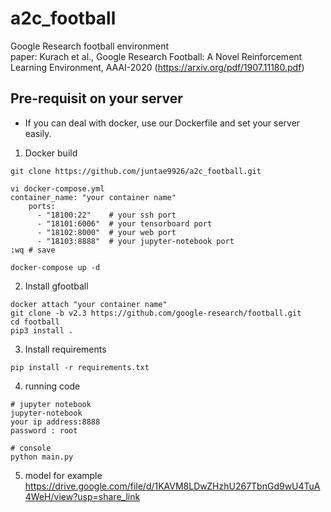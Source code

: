 # a2c_football
Google Research football environment \
paper: Kurach et al., Google Research Football: A Novel Reinforcement Learning Environment, AAAI-2020
(https://arxiv.org/pdf/1907.11180.pdf)

## Pre-requisit on your server
- If you can deal with docker, use our Dockerfile and set your server easily.

1. Docker build
```
git clone https://github.com/juntae9926/a2c_football.git

vi docker-compose.yml
container_name: "your container name"
    ports:
      - "18100:22"    # your ssh port
      - "18101:6006"  # your tensorboard port
      - "18102:8000"  # your web port
      - "18103:8888"  # your jupyter-notebook port
:wq # save

docker-compose up -d
```

2. Install gfootball
```
docker attach "your container name"
git clone -b v2.3 https://github.com/google-research/football.git
cd football
pip3 install .
```

3. Install requirements
```
pip install -r requirements.txt
```

4. running code
```
# jupyter notebook
jupyter-notebook
your ip address:8888
password : root

# console
python main.py
```

5. model for example
https://drive.google.com/file/d/1KAVM8LDwZHzhU267TbnGd9wU4TuA4WeH/view?usp=share_link
